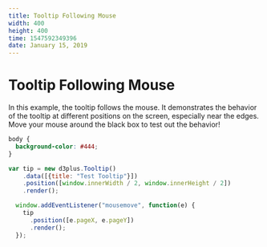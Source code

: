 ```yaml
---
title: Tooltip Following Mouse
width: 400
height: 400
time: 1547592349396
date: January 15, 2019
---
```


[width]: 400
[height]: 400

# Tooltip Following Mouse

In this example, the tooltip follows the mouse. It demonstrates the behavior of the tooltip at different positions on the screen, especially near the edges. Move your mouse around the black box to test out the behavior!

```css
body {
  background-color: #444;
}
```

```js
var tip = new d3plus.Tooltip()
    .data([{title: "Test Tooltip"}])
    .position([window.innerWidth / 2, window.innerHeight / 2])
    .render();

  window.addEventListener("mousemove", function(e) {
    tip
      .position([e.pageX, e.pageY])
      .render();
  });
```
